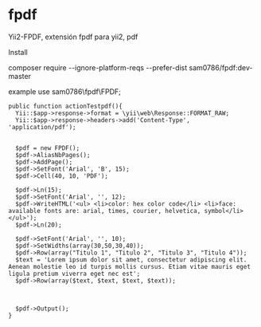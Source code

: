 # fpdf
Yii2-FPDF, extensión fpdf para yii2, pdf

Install

composer  require --ignore-platform-reqs --prefer-dist sam0786/fpdf:dev-master

example 
use sam0786\fpdf\FPDF;

    public function actionTestpdf(){
      Yii::$app->response->format = \yii\web\Response::FORMAT_RAW;
      Yii::$app->response->headers->add('Content-Type', 'application/pdf');


      $pdf = new FPDF();
      $pdf->AliasNbPages();
      $pdf->AddPage();
      $pdf->SetFont('Arial', 'B', 15);
      $pdf->Cell(40, 10, 'PDF');

      $pdf->Ln(15);
      $pdf->SetFont('Arial', '', 12);
      $pdf->WriteHTML('<ul> <li>color: hex color code</li> <li>face: available fonts are: arial, times, courier, helvetica, symbol</li> </ul>');
      $pdf->Ln(20);

      $pdf->SetFont('Arial', '', 10);
      $pdf->SetWidths(array(30,50,30,40));
      $pdf->Row(array("Titulo 1", "Titulo 2", "Titulo 3", "Titulo 4"));		
      $text = 'Lorem ipsum dolor sit amet, consectetur adipiscing elit. Aenean molestie leo id turpis mollis cursus. Etiam vitae mauris eget ligula pretium viverra eget nec est';
      $pdf->Row(array($text, $text, $text, $text));



      $pdf->Output();	
    }
